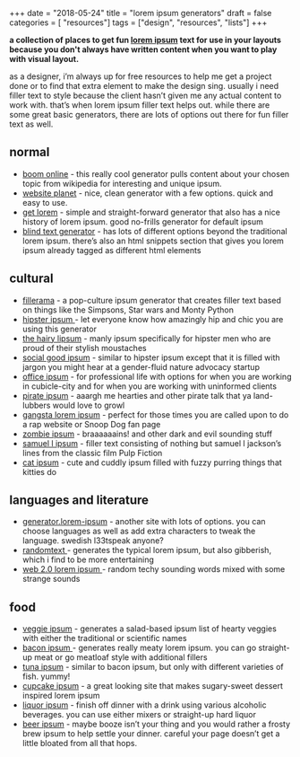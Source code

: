 +++
date = "2018-05-24"
title = "lorem ipsum generators"
draft = false
categories = [ "resources"]
tags = ["design", "resources", "lists"]
+++

**a collection of places to get fun [lorem ipsum](https://loremipsum.io/) text for use in your layouts because you don't always have written content when you want to play with visual layout.** 

<!--more-->

as a designer, i’m always up for free resources to help me get a project done or to find that extra element to make the design sing. usually i need filler text to style because the client hasn’t given me any actual content to work with. that’s when lorem ipsum filler text helps out. while there are some great basic generators, there are lots of options out there for fun filler text as well.   

## normal

- [boom online](https://www.boom-online.co.uk/lorem-ipsum/) - this really cool generator pulls content about your chosen topic from wikipedia for interesting and unique ipsum.  
- [website planet](https://www.websiteplanet.com/webtools/lorem-ipsum/) - nice, clean generator with a few options. quick and easy to use. 
- [get lorem](https://getlorem.com/) - simple and straight-forward generator that also has a nice history of lorem ipsum. good no-frills generator for default ipsum 
- [blind text generator](http://www.blindtextgenerator.com/lorem-ipsum) - has lots of different options beyond the traditional lorem ipsum. there’s also an html snippets section that gives you lorem ipsum already tagged as different html elements   

## cultural

- [fillerama](http://chrisvalleskey.com/fillerama/) - a pop-culture ipsum generator that creates filler text based on things like the Simpsons, Star wars and Monty Python
- [hipster ipsum ](https://hipsum.co/)- let everyone know how amazingly hip and chic you are using this generator
- [the hairy lipsum](http://hairylipsum.com) - manly ipsum specifically for hipster men who are proud of their stylish moustaches
- [social good ipsum](https://socialgoodipsum.com/) - similar to hipster ipsum except that it is filled with jargon you might hear at a gender-fluid nature advocacy startup 
- [office ipsum](http://officeipsum.com/index.php) - for professional life with options for when you are working in cubicle-city and for when you are working with uninformed clients 
- [pirate ipsum](https://pirateipsum.me/) - aaargh me hearties and other pirate talk that ya land-lubbers would love to growl 
- [gangsta lorem ipsum](http://lorizzle.nl/) - perfect for those times you are called upon to do a rap website or Snoop Dog fan page
- [zombie ipsum](http://www.zombieipsum.com/) - braaaaaains! and other dark and evil sounding stuff
- [samuel l ipsum](http://slipsum.com/) - filler text consisting of nothing but samuel l jackson’s lines from the classic film Pulp Fiction   
- [cat ipsum](http://www.catipsum.com/) - cute and cuddly ipsum filled with fuzzy purring things that kitties do

## languages and literature

- [generator.lorem-ipsum](http://generator.lorem-ipsum.info/) - another site with lots of options. you can choose languages as well as add extra characters to tweak the language. swedish l33tspeak anyone?
- [randomtext ](http://www.randomtext.me/)- generates the typical lorem ipsum, but also gibberish, which i find to be more entertaining
- [web 2.0 lorem ipsum ](http://web20ipsum.com/)- random techy sounding words mixed with some strange sounds  

## food

- [veggie ipsum](https://veggieipsum.com/) - generates a salad-based ipsum list of hearty veggies with either the traditional or scientific names
- [bacon ipsum ](http://baconipsum.com/)- generates really meaty lorem ipsum. you can go straight-up meat or go meatloaf style with additional fillers
- [tuna ipsum](http://tunaipsum.com/) - similar to bacon ipsum, but only with different varieties of fish. yummy!
- [cupcake ipsum](http://cupcakeipsum.com/) - a great looking site that makes sugary-sweet dessert inspired lorem ipsum
- [liquor ipsum](http://liquoripsum.com/) - finish off dinner with a drink using various alcoholic beverages. you can use either mixers or straight-up hard liquor
- [beer ipsum](https://random-ize.com/lorem-ipsum-generators/beer/) - maybe booze isn’t your thing and you would rather a frosty brew ipsum to help settle your dinner. careful your page doesn’t get a little bloated from all that hops.